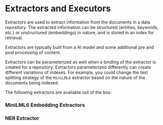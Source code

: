 # Extractors and Executors

Extractors are used to extract information from the documents in a data repository. The extracted information can be structured (entities, keywords, etc.) or unstructured (embeddings) in nature, and is stored in an index for retrieval.

Extractors are typically built from a AI model and some additional pre and post processing of content. 

Extractors can be parameterized as well when a binding of the extractor is created for a repository. Extractors parameterized differently can create different variations of indexes. For example, you could change the text splitting strategy of the `MiniLML6` extractor based on the nature of the documents being indexed.

The following extractors are available out of the box:

### MiniLML6 Embedding Extractors

### NER Extractor